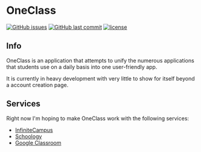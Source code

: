# OneClass

[![GitHub issues](https://img.shields.io/github/issues/fl0gic/OneClass.svg?logo=github&style=for-the-badge)](https://github.com/fl0gic/OneClass/issues) [![GitHub last commit](https://img.shields.io/github/last-commit/fl0gic/OneClass.svg?logo=github&style=for-the-badge)](https://github.com/fl0gic/OneClass/commits/master) [![license](https://img.shields.io/github/license/fl0gic/OneClass.svg?style=for-the-badge)](https://github.com/fl0gic/OneClass/blob/master/LICENSE.md)

## Info

OneClass is an application that attempts to unify the numerous applications that students use on a daily basis into one user-friendly app.

It is currently in heavy development with very little to show for itself beyond a account creation page.

## Services

Right now I'm hoping to make OneClass work with the following services:
- [InfiniteCampus](https://www.infinitecampus.com/)
- [Schoology](https://www.schoology.com/)
- [Google Classroom](https://classroom.google.com)
